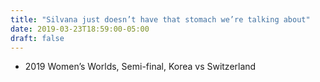 ```yaml
---
title: "Silvana just doesn’t have that stomach we’re talking about"
date: 2019-03-23T18:59:00-05:00
draft: false
---
```

- 2019 Women’s Worlds, Semi-final, Korea vs Switzerland